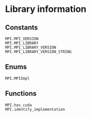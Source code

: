 # Library information

## Constants

```@docs
MPI.MPI_VERSION
MPI.MPI_LIBRARY
MPI.MPI_LIBRARY_VERSION
MPI.MPI_LIBRARY_VERSION_STRING
```

## Enums

```@docs
MPI.MPIImpl
```

## Functions

```@docs
MPI.has_cuda
MPI.identify_implementation
```

